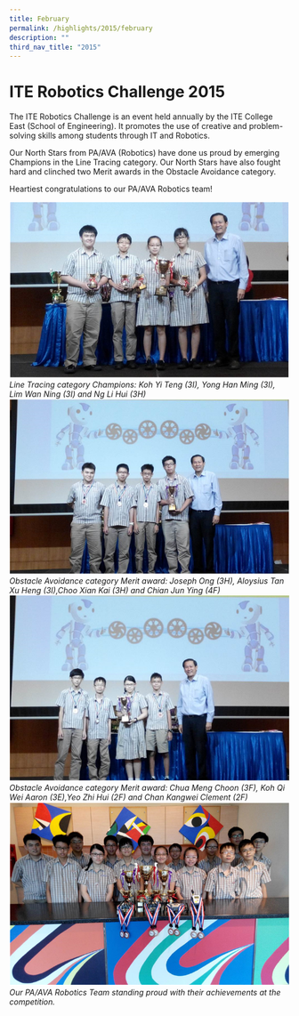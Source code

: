 ```yaml
---
title: February
permalink: /highlights/2015/february
description: ""
third_nav_title: "2015"
---
```

# ITE Robotics Challenge 2015
The ITE Robotics Challenge is an event held annually by the ITE College East (School of Engineering). It promotes the use of creative and problem-solving skills among students through IT and Robotics.  
  
Our North Stars from PA/AVA (Robotics) have done us proud by emerging Champions in the Line Tracing category. Our North Stars have also fought hard and clinched two Merit awards in the Obstacle Avoidance category.  
  
Heartiest congratulations to our PA/AVA Robotics team!

![](/images/ite.png)
_Line Tracing category Champions: Koh Yi Teng (3I), Yong Han Ming (3I), Lim Wan Ning (3I) and Ng Li Hui (3H)_
![](/images/ite1.png)
_Obstacle Avoidance category Merit award: Joseph Ong (3H), Aloysius Tan Xu Heng (3I),Choo Xian Kai (3H)_ _and Chian Jun Ying (4F)_
![](/images/ite2.png)
_Obstacle Avoidance category Merit award: Chua Meng Choon (3F), Koh Qi Wei Aaron (3E),Yeo Zhi Hui (2F)_ _and Chan Kangwei Clement (2F)_
![](/images/ite3.png)
_Our PA/AVA Robotics Team standing proud with their achievements at the competition._